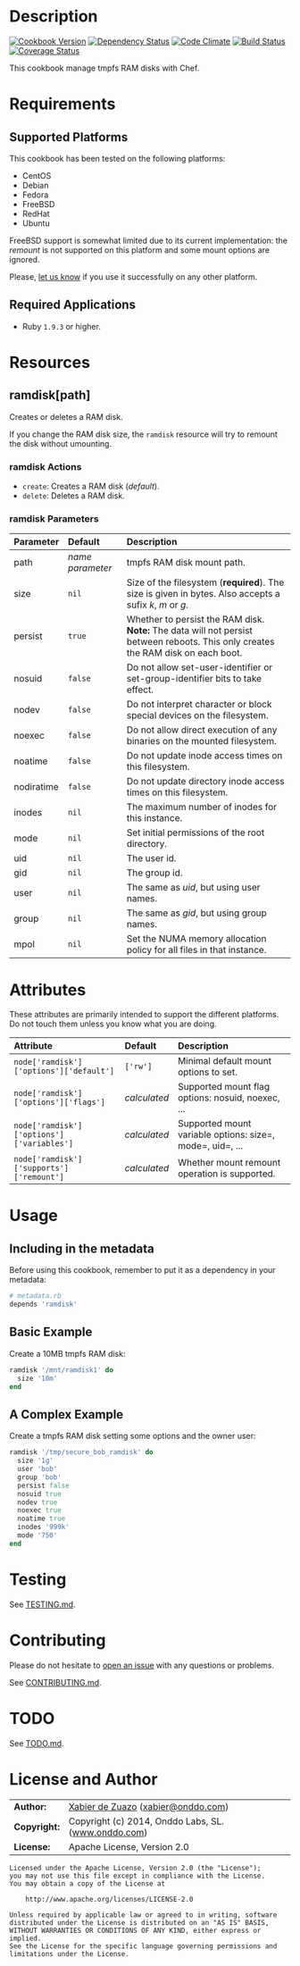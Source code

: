 Description
===========
[![Cookbook Version](https://img.shields.io/cookbook/v/ramdisk.svg?style=flat)](https://supermarket.getchef.com/cookbooks/ramdisk)
[![Dependency Status](http://img.shields.io/gemnasium/onddo/ramdisk-cookbook.svg?style=flat)](https://gemnasium.com/onddo/ramdisk-cookbook)
[![Code Climate](http://img.shields.io/codeclimate/github/onddo/ramdisk-cookbook.svg?style=flat)](https://codeclimate.com/github/onddo/ramdisk-cookbook)
[![Build Status](http://img.shields.io/travis/onddo/ramdisk-cookbook.svg?style=flat)](https://travis-ci.org/onddo/ramdisk-cookbook)
[![Coverage Status](http://img.shields.io/coveralls/onddo/ramdisk-cookbook.svg?style=flat)](https://coveralls.io/r/onddo/ramdisk-cookbook?branch=master)

This cookbook manage tmpfs RAM disks with Chef.

Requirements
============

## Supported Platforms

This cookbook has been tested on the following platforms:

* CentOS
* Debian
* Fedora
* FreeBSD
* RedHat
* Ubuntu

FreeBSD support is somewhat limited due to its current implementation: the *remount* is not supported on this platform and some mount options are ignored.

Please, [let us know](https://github.com/onddo/ramdisk-cookbook/issues/new?title=I%20have%20used%20it%20successfully%20on%20...) if you use it successfully on any other platform.

## Required Applications

* Ruby `1.9.3` or higher.

Resources
=========

## ramdisk[path]

Creates or deletes a RAM disk.

If you change the RAM disk size, the `ramdisk` resource will try to remount the disk without umounting.

### ramdisk Actions

* `create`: Creates a RAM disk (*default*).
* `delete`: Deletes a RAM disk.

### ramdisk Parameters

| Parameter  | Default          | Description                       |
|:-----------|:-----------------|:----------------------------------|
| path       | *name parameter* | tmpfs RAM disk mount path.
| size       | `nil`            | Size of the filesystem (**required**). The size is given in bytes. Also accepts a sufix *k*, *m* or *g*.
| persist    | `true`           | Whether to persist the RAM disk. **Note:** The data will not persist between reboots. This only creates the RAM disk on each boot.
| nosuid     | `false`          | Do not allow set-user-identifier or set-group-identifier bits to take effect.
| nodev      | `false`          | Do not interpret character or block special devices on the filesystem.
| noexec     | `false`          | Do not allow direct execution of any binaries on the mounted filesystem.
| noatime    | `false`          | Do not update inode access times on this filesystem.
| nodiratime | `false`          | Do not update directory inode access times on this filesystem.
| inodes     | `nil`            | The maximum number of inodes for this instance.
| mode       | `nil`            | Set initial permissions of the root directory.
| uid        | `nil`            | The user id.
| gid        | `nil`            | The group id.
| user       | `nil`            | The same as *uid*, but using user names.
| group      | `nil`            | The same as *gid*, but using group names.
| mpol       | `nil`            | Set the NUMA memory allocation policy for all files in that instance.

Attributes
==========

These attributes are primarily intended to support the different platforms. Do not touch them unless you know what you are doing.

| Attribute                                 | Default      | Description                       |
|:------------------------------------------|:-------------|:----------------------------------|
| `node['ramdisk']['options']['default']`   | `['rw']`     | Minimal default mount options to set.
| `node['ramdisk']['options']['flags']`     | *calculated* | Supported mount flag options: nosuid, noexec, ...
| `node['ramdisk']['options']['variables']` | *calculated* | Supported mount variable options: size=, mode=, uid=, ...
| `node['ramdisk']['supports']['remount']`  | *calculated* | Whether mount remount operation is supported.

Usage
=====

## Including in the metadata

Before using this cookbook, remember to put it as a dependency in your metadata:

```ruby
# metadata.rb
depends 'ramdisk'
```

## Basic Example

Create a 10MB tmpfs RAM disk:

```ruby
ramdisk '/mnt/ramdisk1' do
  size '10m'
end

```

## A Complex Example

Create a tmpfs RAM disk setting some options and the owner user:

```ruby
ramdisk '/tmp/secure_bob_ramdisk' do
  size '1g'
  user 'bob'
  group 'bob'
  persist false
  nosuid true
  nodev true
  noexec true
  noatime true
  inodes '999k'
  mode '750'
end
```

Testing
=======

See [TESTING.md](https://github.com/onddo/ramdisk-cookbook/blob/master/TESTING.md).

Contributing
============

Please do not hesitate to [open an issue](https://github.com/onddo/ramdisk-cookbook/issues/new) with any questions or problems.

See [CONTRIBUTING.md](https://github.com/onddo/ramdisk-cookbook/blob/master/CONTRIBUTING.md).

TODO
====

See [TODO.md](https://github.com/onddo/ramdisk-cookbook/blob/master/TODO.md).

License and Author
==================

|                      |                                          |
|:---------------------|:-----------------------------------------|
| **Author:**          | [Xabier de Zuazo](https://github.com/zuazo) (<xabier@onddo.com>)
| **Copyright:**       | Copyright (c) 2014, Onddo Labs, SL. (www.onddo.com)
| **License:**         | Apache License, Version 2.0

    Licensed under the Apache License, Version 2.0 (the "License");
    you may not use this file except in compliance with the License.
    You may obtain a copy of the License at
    
        http://www.apache.org/licenses/LICENSE-2.0
    
    Unless required by applicable law or agreed to in writing, software
    distributed under the License is distributed on an "AS IS" BASIS,
    WITHOUT WARRANTIES OR CONDITIONS OF ANY KIND, either express or implied.
    See the License for the specific language governing permissions and
    limitations under the License.
